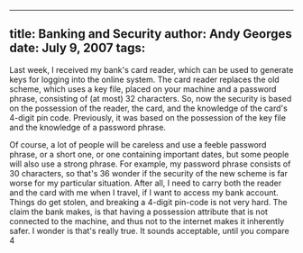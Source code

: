 -----
title:  Banking and Security
author: Andy Georges
date: July 9, 2007
tags: 
-----







Last week, I received my bank's card reader, which can be used to
generate keys for logging into the online system. The card reader
replaces the old scheme, which uses a key file, placed on your machine
and a password phrase, consisting of (at most) 32 characters. So, now
the security is based on the possession of the reader, the card, and the
knowledge of the card's 4-digit pin code. Previously, it was based on
the possession of the key file and the knowledge of a password phrase.


Of course, a lot of people will be careless and use a feeble password
phrase, or a short one, or one containing important dates, but some
people will also use a strong phrase. For example, my password phrase
consists of 30 characters, so that's 36
wonder if the security of the new scheme is far worse for my particular
situation. After all, I need to carry both the reader and the card with
me when I travel, if I want to access my bank account. Things do get
stolen, and breaking a 4-digit pin-code is not very hard. The claim the
bank makes, is that having a possession attribute that is not connected
to the machine, and thus not to the internet makes it inherently safer.
I wonder is that's really true. It sounds acceptable, until you compare
4




